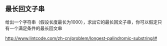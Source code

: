 ## 最长回文子串 ##

给出一个字符串（假设长度最长为1000），求出它的最长回文子串，你可以假定只有一个满足条件的最长回文串


http://www.lintcode.com/zh-cn/problem/longest-palindromic-substring/#